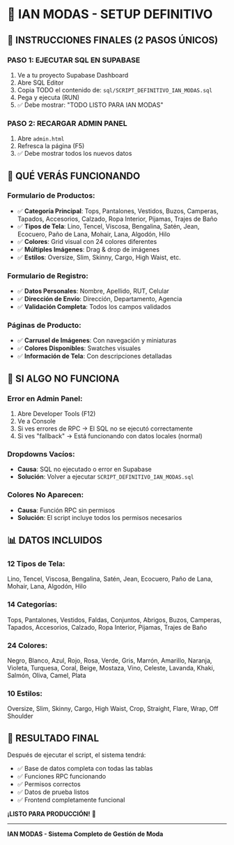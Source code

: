 # 🎯 IAN MODAS - SETUP DEFINITIVO

## 🚀 INSTRUCCIONES FINALES (2 PASOS ÚNICOS)

### **PASO 1: EJECUTAR SQL EN SUPABASE**
1. Ve a tu proyecto Supabase Dashboard
2. Abre SQL Editor
3. Copia TODO el contenido de: `sql/SCRIPT_DEFINITIVO_IAN_MODAS.sql`
4. Pega y ejecuta (RUN)
5. ✅ Debe mostrar: "TODO LISTO PARA IAN MODAS"

### **PASO 2: RECARGAR ADMIN PANEL**
1. Abre `admin.html`
2. Refresca la página (F5)
3. ✅ Debe mostrar todos los nuevos datos

## 🎉 QUÉ VERÁS FUNCIONANDO

### **Formulario de Productos:**
- ✅ **Categoría Principal**: Tops, Pantalones, Vestidos, Buzos, Camperas, Tapados, Accesorios, Calzado, Ropa Interior, Pijamas, Trajes de Baño
- ✅ **Tipos de Tela**: Lino, Tencel, Viscosa, Bengalina, Satén, Jean, Ecocuero, Paño de Lana, Mohair, Lana, Algodón, Hilo
- ✅ **Colores**: Grid visual con 24 colores diferentes
- ✅ **Múltiples Imágenes**: Drag & drop de imágenes
- ✅ **Estilos**: Oversize, Slim, Skinny, Cargo, High Waist, etc.

### **Formulario de Registro:**
- ✅ **Datos Personales**: Nombre, Apellido, RUT, Celular
- ✅ **Dirección de Envío**: Dirección, Departamento, Agencia
- ✅ **Validación Completa**: Todos los campos validados

### **Páginas de Producto:**
- ✅ **Carrusel de Imágenes**: Con navegación y miniaturas
- ✅ **Colores Disponibles**: Swatches visuales
- ✅ **Información de Tela**: Con descripciones detalladas

## 🔧 SI ALGO NO FUNCIONA

### **Error en Admin Panel:**
1. Abre Developer Tools (F12)
2. Ve a Console
3. Si ves errores de RPC → El SQL no se ejecutó correctamente
4. Si ves "fallback" → Está funcionando con datos locales (normal)

### **Dropdowns Vacíos:**
- **Causa**: SQL no ejecutado o error en Supabase
- **Solución**: Volver a ejecutar `SCRIPT_DEFINITIVO_IAN_MODAS.sql`

### **Colores No Aparecen:**
- **Causa**: Función RPC sin permisos
- **Solución**: El script incluye todos los permisos necesarios

## 📊 DATOS INCLUIDOS

### **12 Tipos de Tela:**
Lino, Tencel, Viscosa, Bengalina, Satén, Jean, Ecocuero, Paño de Lana, Mohair, Lana, Algodón, Hilo

### **14 Categorías:**
Tops, Pantalones, Vestidos, Faldas, Conjuntos, Abrigos, Buzos, Camperas, Tapados, Accesorios, Calzado, Ropa Interior, Pijamas, Trajes de Baño

### **24 Colores:**
Negro, Blanco, Azul, Rojo, Rosa, Verde, Gris, Marrón, Amarillo, Naranja, Violeta, Turquesa, Coral, Beige, Mostaza, Vino, Celeste, Lavanda, Khaki, Salmón, Oliva, Camel, Plata

### **10 Estilos:**
Oversize, Slim, Skinny, Cargo, High Waist, Crop, Straight, Flare, Wrap, Off Shoulder

## 🎯 RESULTADO FINAL

Después de ejecutar el script, el sistema tendrá:
- ✅ Base de datos completa con todas las tablas
- ✅ Funciones RPC funcionando
- ✅ Permisos correctos
- ✅ Datos de prueba listos
- ✅ Frontend completamente funcional

**¡LISTO PARA PRODUCCIÓN!** 🚀

---
**IAN MODAS - Sistema Completo de Gestión de Moda**
